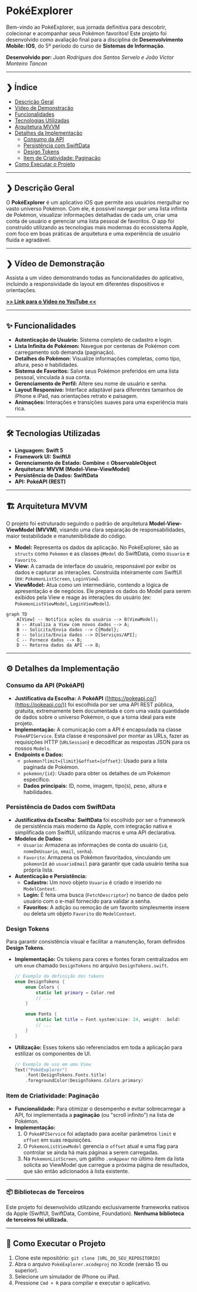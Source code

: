 # PokéExplorer

Bem-vindo ao PokéExplorer, sua jornada definitiva para descobrir, colecionar e acompanhar seus Pokémon favoritos! Este projeto foi desenvolvido como avaliação final para a disciplina de **Desenvolvimento Mobile: IOS**, do 5º período do curso de **Sistemas de Informação**.

**Desenvolvido por:** *Juan Rodrigues dos Santos Servelo e João Victor Monteiro Tancon*

---

## ❯ Índice

* [Descrição Geral](#-descrição-geral)
* [Vídeo de Demonstração](#-vídeo-de-demonstração)
* [Funcionalidades](#-funcionalidades)
* [Tecnologias Utilizadas](#-tecnologias-utilizadas)
* [Arquitetura MVVM](#-arquitetura-mvvm)
* [Detalhes da Implementação](#-detalhes-da-implementação)
    * [Consumo da API](#consumo-da-api-pokéapi)
    * [Persistência com SwiftData](#persistência-de-dados-com-swiftdata)
    * [Design Tokens](#design-tokens)
    * [Item de Criatividade: Paginação](#item-de-criatividade-paginação)
* [Como Executar o Projeto](#-como-executar-o-projeto)

---

## ❯ Descrição Geral

O **PokéExplorer** é um aplicativo iOS que permite aos usuários mergulhar no vasto universo Pokémon. Com ele, é possível navegar por uma lista infinita de Pokémon, visualizar informações detalhadas de cada um, criar uma conta de usuário e gerenciar uma lista pessoal de favoritos. O app foi construído utilizando as tecnologias mais modernas do ecossistema Apple, com foco em boas práticas de arquitetura e uma experiência de usuário fluida e agradável.

---

## ❯ Vídeo de Demonstração

Assista a um vídeo demonstrando todas as funcionalidades do aplicativo, incluindo a responsividade do layout em diferentes dispositivos e orientações.

**[>> Link para o Vídeo no YouTube <<](https://youtu.be/DKrLVWcSqjM)**

---

## ✨ Funcionalidades

* **Autenticação de Usuário:** Sistema completo de cadastro e login.
* **Lista Infinita de Pokémon:** Navegue por centenas de Pokémon com carregamento sob demanda (paginação).
* **Detalhes do Pokémon:** Visualize informações completas, como tipo, altura, peso e habilidades.
* **Sistema de Favoritos:** Salve seus Pokémon preferidos em uma lista pessoal, vinculada à sua conta.
* **Gerenciamento de Perfil:** Altere seu nome de usuário e senha.
* **Layout Responsivo:** Interface adaptável para diferentes tamanhos de iPhone e iPad, nas orientações retrato e paisagem.
* **Animações:** Interações e transições suaves para uma experiência mais rica.

---

## 🛠️ Tecnologias Utilizadas

* **Linguagem:** **Swift 5**
* **Framework UI:** **SwiftUI**
* **Gerenciamento de Estado:** **Combine** e **ObservableObject**
* **Arquitetura:** **MVVM (Model-View-ViewModel)**
* **Persistência de Dados:** **SwiftData**
* **API:** **PokéAPI (REST)**

---

## 🏗️ Arquitetura MVVM

O projeto foi estruturado seguindo o padrão de arquitetura **Model-View-ViewModel (MVVM)**, visando uma clara separação de responsabilidades, maior testabilidade e manutenibilidade do código.

* **Model:** Representa os dados da aplicação. No PokéExplorer, são as `structs` como `Pokemon` e as classes `@Model` do SwiftData, como `Usuario` e `Favorito`.
* **View:** A camada de interface do usuário, responsável por exibir os dados e capturar as interações. Construída inteiramente com SwiftUI (ex: `PokemonListScreen`, `LoginView`).
* **ViewModel:** Atua como um intermediário, contendo a lógica de apresentação e de negócios. Ele prepara os dados do Model para serem exibidos pela View e reage às interações do usuário (ex: `PokemonListViewModel`, `LoginViewModel`).

```mermaid
graph TD
    A[View] -- Notifica ações do usuário --> B(ViewModel);
    B -- Atualiza a View com novos dados --> A;
    B -- Solicita/Envia dados --> C{Model};
    B -- Solicita/Envia dados --> D[Serviços/API];
    C -- Fornece dados --> B;
    D -- Retorna dados da API --> B;
```

---

## ⚙️ Detalhes da Implementação

### Consumo da API (PokéAPI)

* **Justificativa da Escolha:** A **PokéAPI** ([https://pokeapi.co/](https://pokeapi.co/)) foi escolhida por ser uma API REST pública, gratuita, extremamente bem documentada e com uma vasta quantidade de dados sobre o universo Pokémon, o que a torna ideal para este projeto.
* **Implementação:** A comunicação com a API é encapsulada na classe `PokeAPIService`. Esta classe é responsável por montar as URLs, fazer as requisições HTTP (`URLSession`) e decodificar as respostas JSON para os nossos `Models`.
* **Endpoints e Dados:**
    * `pokemon?limit={limit}&offset={offset}`: Usado para a lista paginada de Pokémon.
    * `pokemon/{id}`: Usado para obter os detalhes de um Pokémon específico.
    * **Dados principais:** ID, nome, imagem, tipo(s), peso, altura e habilidades.

### Persistência de Dados com SwiftData

* **Justificativa da Escolha:** **SwiftData** foi escolhido por ser o framework de persistência mais moderno da Apple, com integração nativa e simplificada com SwiftUI, utilizando macros e uma API declarativa.
* **Modelos de Dados:**
    * `Usuario`: Armazena as informações de conta do usuário (`id`, `nomeDeUsuario`, `email`, `senha`).
    * `Favorito`: Armazena os Pokémon favoritados, vinculando um `pokemonId` ao `usuarioEmail` para garantir que cada usuário tenha sua própria lista.
* **Autenticação e Persistência:**
    * **Cadastro:** Um novo objeto `Usuario` é criado e inserido no `ModelContext`.
    * **Login:** É feita uma busca (`FetchDescriptor`) no banco de dados pelo usuário com o e-mail fornecido para validar a senha.
    * **Favoritos:** A adição ou remoção de um favorito simplesmente insere ou deleta um objeto `Favorito` do `ModelContext`.

### Design Tokens

Para garantir consistência visual e facilitar a manutenção, foram definidos **Design Tokens**.

* **Implementação:** Os tokens para cores e fontes foram centralizados em um `enum` chamado `DesignTokens` no arquivo `DesignTokens.swift`.

    ```swift
    // Exemplo da definição dos tokens
    enum DesignTokens {
        enum Colors {
            static let primary = Color.red
            // ...
        }

        enum Fonts {
            static let title = Font.system(size: 24, weight: .bold)
            // ...
        }
    }
    ```
* **Utilização:** Esses tokens são referenciados em toda a aplicação para estilizar os componentes de UI.

    ```swift
    // Exemplo de uso em uma View
    Text("PokéExplorer")
        .font(DesignTokens.Fonts.title)
        .foregroundColor(DesignTokens.Colors.primary)
    ```

### Item de Criatividade: Paginação

* **Funcionalidade:** Para otimizar o desempenho e evitar sobrecarregar a API, foi implementada a **paginação** (ou "scroll infinito") na lista de Pokémon.
* **Implementação:**
    1.  O `PokeAPIService` foi adaptado para aceitar parâmetros `limit` e `offset` em suas requisições.
    2.  O `PokemonListViewModel` gerencia o `offset` atual e uma flag para controlar se ainda há mais páginas a serem carregadas.
    3.  Na `PokemonListScreen`, um gatilho `.onAppear` no último item da lista solicita ao ViewModel que carregue a próxima página de resultados, que são então adicionados à lista existente.

---

### 📦 Bibliotecas de Terceiros

Este projeto foi desenvolvido utilizando exclusivamente frameworks nativos da Apple (SwiftUI, SwiftData, Combine, Foundation). **Nenhuma biblioteca de terceiros foi utilizada.**

---

## 🚀 Como Executar o Projeto

1.  Clone este repositório: `git clone [URL_DO_SEU_REPOSITORIO]`
2.  Abra o arquivo `PokéExplorer.xcodeproj` no Xcode (versão 15 ou superior).
3.  Selecione um simulador de iPhone ou iPad.
4.  Pressione `Cmd + R` para compilar e executar o aplicativo.
